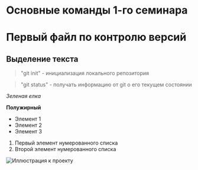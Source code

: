 
# Основные команды 1-го семинара
# Первый файл по контролю версий
## Выделение текста


> "git init" - инициализация локального репозитория

> "git status" - получать информацию от git о его текущем состоянии

*Зеленая елка*

**Полужирный**



* Элемент 1
* Элемент 2
* Элемент 3

1. Первый элемент нумерованного списка
2. Второй элемент нумерованного списка

![Иллюстрация к проекту](https://yandex.kz/images/search?img_url=https%3A%2F%2Fvsegda-pomnim.com%2Fuploads%2Fposts%2F2022-04%2F1651047978_36-vsegda-pomnim-com-p-zelenaya-morskaya-cherepakha-foto-40.jpg&lr=29585&nl=1&pos=1&rpt=simage&source=morda&text=%D0%9C%D0%BE%D1%80%D1%81%D0%BA%D0%B0%D1%8F%20%D0%A7%D0%B5%D1%80%D0%B5%D0%BF%D0%B0%D1%85%D0%B0)









